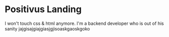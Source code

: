 # Positivus Landing
I won't touch css & html anymore. I'm a backend developer who is out of his sanity jajgisajgiajgiasjgjisoaskgaoskgoko